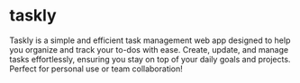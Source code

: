 # taskly
Taskly is a simple and efficient task management web app designed to help you organize and track your to-dos with ease. Create, update, and manage tasks effortlessly, ensuring you stay on top of your daily goals and projects. Perfect for personal use or team collaboration!
